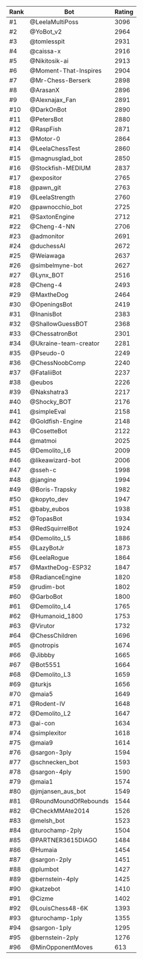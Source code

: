 Rank|Bot|Rating
---|---|---
#1|@LeelaMultiPoss|3096
#2|@YoBot_v2|2964
#3|@tomlesspit|2931
#4|@caissa-x|2916
#5|@Nikitosik-ai|2913
#6|@Moment-That-Inspires|2904
#7|@Mr-Chess-Berserk|2898
#8|@ArasanX|2896
#9|@Alexnajax_Fan|2891
#10|@DarkOnBot|2890
#11|@PetersBot|2880
#12|@RaspFish|2871
#13|@Motor-0|2864
#14|@LeelaChessTest|2860
#15|@magnusglad_bot|2850
#16|@Stockfish-MEDIUM|2837
#17|@expositor|2765
#18|@pawn_git|2763
#19|@LeelaStrength|2760
#20|@pawnocchio_bot|2725
#21|@SaxtonEngine|2712
#22|@Cheng-4-NN|2706
#23|@admonitor|2691
#24|@duchessAI|2672
#25|@Weiawaga|2637
#26|@simbelmyne-bot|2627
#27|@Lynx_BOT|2516
#28|@Cheng-4|2493
#29|@MaxtheDog|2464
#30|@OpeningsBot|2419
#31|@InanisBot|2383
#32|@ShallowGuessBOT|2368
#33|@ChessatronBot|2301
#34|@Ukraine-team-creator|2281
#35|@Pseudo-0|2249
#36|@ChessNoobComp|2240
#37|@FataliiBot|2237
#38|@eubos|2226
#39|@Nakshatra3|2217
#40|@Shocky_BOT|2176
#41|@simpleEval|2158
#42|@Goldfish-Engine|2148
#43|@CosetteBot|2122
#44|@matmoi|2025
#45|@Demolito_L6|2009
#46|@likeawizard-bot|2006
#47|@sseh-c|1998
#48|@jangine|1994
#49|@Boris-Trapsky|1982
#50|@kopyto_dev|1947
#51|@baby_eubos|1938
#52|@TopasBot|1934
#53|@RedSquirrelBot|1924
#54|@Demolito_L5|1886
#55|@LazyBotJr|1873
#56|@LeelaRogue|1864
#57|@MaxtheDog-ESP32|1847
#58|@RadianceEngine|1820
#59|@rudim-bot|1802
#60|@GarboBot|1800
#61|@Demolito_L4|1765
#62|@Humanoid_1800|1753
#63|@Virutor|1732
#64|@ChessChildren|1696
#65|@notropis|1674
#66|@Jibbby|1665
#67|@Bot5551|1664
#68|@Demolito_L3|1659
#69|@turkjs|1656
#70|@maia5|1649
#71|@Rodent-IV|1648
#72|@Demolito_L2|1647
#73|@ai-con|1634
#74|@simplexitor|1618
#75|@maia9|1614
#76|@sargon-3ply|1594
#77|@schnecken_bot|1593
#78|@sargon-4ply|1590
#79|@maia1|1574
#80|@jmjansen_aus_bot|1549
#81|@RoundMoundOfRebounds|1544
#82|@CheckMMAte2014|1526
#83|@melsh_bot|1523
#84|@turochamp-2ply|1504
#85|@PARTNER3615DIAGO|1484
#86|@Humaia|1454
#87|@sargon-2ply|1451
#88|@plumbot|1427
#89|@bernstein-4ply|1425
#90|@katzebot|1410
#91|@Cizme|1402
#92|@LouisChess48-6K|1393
#93|@turochamp-1ply|1355
#94|@sargon-1ply|1295
#95|@bernstein-2ply|1276
#96|@MinOpponentMoves|613

